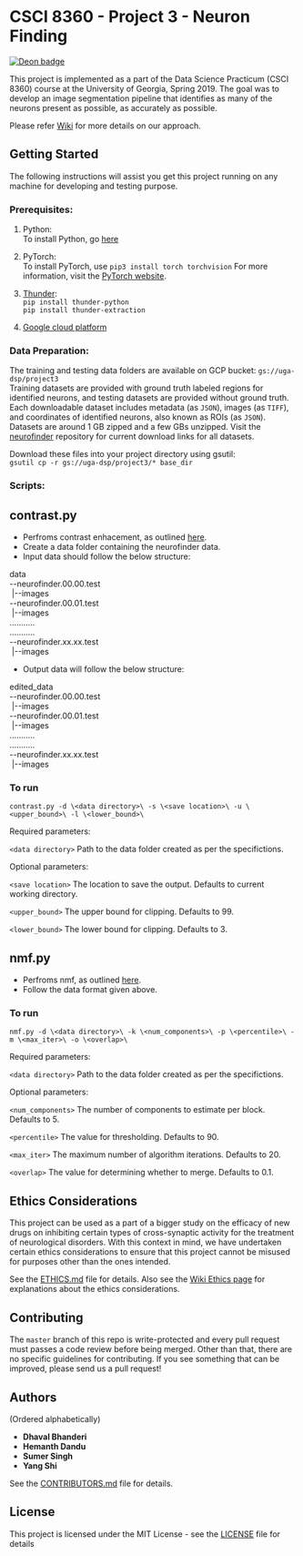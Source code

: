 # CSCI 8360 - Project 3 - Neuron Finding
[![Deon badge](https://img.shields.io/badge/ethics%20checklist-deon-brightgreen.svg?style=popout-square)](http://deon.drivendata.org/)

This project is implemented as a part of the Data Science Practicum (CSCI 8360) course at the University of Georgia, Spring 2019.
The goal was to develop an image segmentation pipeline that identifies as many of the neurons present as possible, as accurately as possible.

Please refer [Wiki](https://github.com/dsp-uga/Team-keller/wiki) for more details on our approach.

## Getting Started 

The following instructions will assist you get this project running on any machine for developing and testing purpose.

### Prerequisites:

1. Python: <br />
    To install Python, go [here](https://www.python.org/downloads/)
    
2. PyTorch: <br />
    To install PyTorch, use
    `pip3 install torch torchvision`
    For more information, visit the [PyTorch website](https://pytorch.org/).

3. [Thunder](https://github.com/thunder-project/thunder): <br />
    `pip install thunder-python` <br />
    `pip install thunder-extraction` <br />
    
4. [Google cloud platform](https://cloud.google.com)

### Data Preparation:
The training and testing data folders are available on GCP bucket: `gs://uga-dsp/project3` <br />
Training datasets are provided with ground truth labeled regions for identified neurons, and testing datasets are provided without ground truth. Each downloadable dataset includes metadata (as `JSON`), images (as `TIFF`), and coordinates of identified neurons, also known as ROIs (as `JSON`). Datasets are around 1 GB zipped and a few GBs unzipped. Visit the [neurofinder](https://github.com/codeneuro/neurofinder#datasets) repository for current download links for all datasets.

Download these files into your project directory using gsutil:<br />
`gsutil cp -r gs://uga-dsp/project3/* base_dir`

### Scripts:
	
## contrast.py

* Perfroms contrast enhacement, as outlined [here](https://github.com/dsp-uga/Team-keller/wiki/Pre-Processing). 
* Create a data folder containing the neurofinder data.
* Input data should follow the below structure:

data  
--neurofinder.00.00.test <br />
&nbsp;|--images <br />
--neurofinder.00.01.test <br />
&nbsp;|--images <br />
........... <br />
........... <br />
--neurofinder.xx.xx.test <br />
&nbsp;|--images <br />

* Output data will follow the below structure:

edited_data <br />
--neurofinder.00.00.test <br />
&nbsp;|--images <br />
--neurofinder.00.01.test <br />
&nbsp;|--images <br />
........... <br />
........... <br />
--neurofinder.xx.xx.test <br />
&nbsp;|--images <br />

### To run
`contrast.py -d \<data directory>\ -s \<save location>\ -u \<upper_bound>\ -l \<lower_bound>\`

Required parameters:

`<data directory>` Path to the data folder created as per the specifictions.

Optional parameters:

`<save location>` The location to save the output. Defaults to current working directory.

`<upper_bound>` The upper bound for clipping. Defaults to 99.

`<lower_bound>` The lower bound for clipping. Defaults to 3.


## nmf.py

* Perfroms nmf, as outlined [here](https://github.com/dsp-uga/Team-keller/wiki/Model-Approaches).
* Follow the data format given above.

### To run
`nmf.py -d \<data directory>\ -k \<num_components>\ -p \<percentile>\ -m \<max_iter>\ -o \<overlap>\ `

Required parameters:

`<data directory>` Path to the data folder created as per the specifictions.

Optional parameters:

`<num_components>` The number of components to estimate per block. Defaults to 5.

`<percentile>` The value for thresholding. Defaults to 90.

`<max_iter>` The maximum number of algorithm iterations. Defaults to 20.

`<overlap>` The value for determining whether to merge. Defaults to 0.1.


## Ethics Considerations
This project can be used as a part of a bigger study on the efficacy of new drugs on inhibiting certain types of cross-synaptic activity for the treatment of neurological disorders. With this context in mind, we have undertaken certain ethics considerations to ensure that this project cannot be misused for purposes other than the ones intended.

See the [ETHICS.md](https://github.com/dsp-uga/team-keller/blob/master/ETHICS.md) file for details.
Also see the [Wiki Ethics page](https://github.com/dsp-uga/Team-keller/wiki/Ethics) for explanations about the ethics considerations.

## Contributing

The `master` branch of this repo is write-protected and every pull request must passes a code review before being merged.
Other than that, there are no specific guidelines for contributing.
If you see something that can be improved, please send us a pull request!

## Authors
(Ordered alphabetically)

- **Dhaval Bhanderi**
- **Hemanth Dandu**
- **Sumer Singh**
- **Yang Shi** 

See the [CONTRIBUTORS.md](https://github.com/dsp-uga/team-keller/blob/master/CONTRIBUTORS.md) file for details.

## License

This project is licensed under the MIT License - see the [LICENSE](https://github.com/dsp-uga/Team-keller/blob/master/LICENSE) file for details

